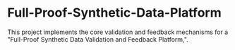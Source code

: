 # Full-Proof-Synthetic-Data-Platform
This project implements the core validation and feedback mechanisms for a "Full-Proof Synthetic Data Validation and Feedback Platform,".
